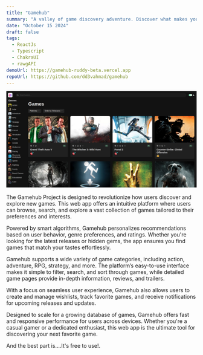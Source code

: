 ```yaml
---
title: "Gamehub"
summary: "A valley of game discovery adventure. Discover what makes you happy and active."
date: "October 15 2024"
draft: false
tags:
  - ReactJs
  - Typescript
  - ChakraUI
  - rawgAPI
demoUrl: https://gamehub-ruddy-beta.vercel.app
repoUrl: https://github.com/dd3vahmad/gamehub
---
```


![gameIt](../../../../public/gameIT.png)

The Gamehub Project is designed to revolutionize how users discover and explore new games. This web app offers an intuitive platform where users can browse, search, and explore a vast collection of games tailored to their preferences and interests.

Powered by smart algorithms, Gamehub personalizes recommendations based on user behavior, genre preferences, and ratings. Whether you're looking for the latest releases or hidden gems, the app ensures you find games that match your tastes effortlessly.

Gamehub supports a wide variety of game categories, including action, adventure, RPG, strategy, and more. The platform’s easy-to-use interface makes it simple to filter, search, and sort through games, while detailed game pages provide in-depth information, reviews, and trailers.

With a focus on seamless user experience, Gamehub also allows users to create and manage wishlists, track favorite games, and receive notifications for upcoming releases and updates.

Designed to scale for a growing database of games, Gamehub offers fast and responsive performance for users across devices. Whether you're a casual gamer or a dedicated enthusiast, this web app is the ultimate tool for discovering your next favorite game.

And the best part is....It's free to use!.
